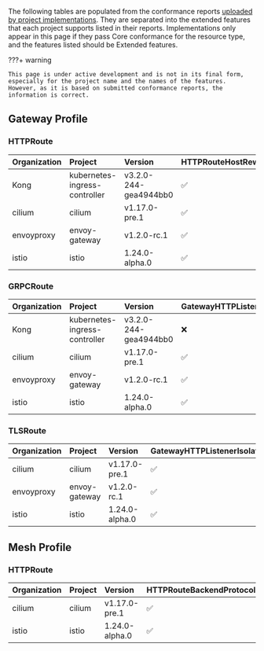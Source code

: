
The following tables are populated from the conformance reports [uploaded by project implementations](https://github.com/kubernetes-sigs/gateway-api/tree/main/conformance/reports). They are separated into the extended features that each project supports listed in their reports.
Implementations only appear in this page if they pass Core conformance for the resource type, and the features listed should be Extended features.



???+ warning


    This page is under active development and is not in its final form,
    especially for the project name and the names of the features.
    However, as it is based on submitted conformance reports, the information is correct.


## Gateway Profile

### HTTPRoute

| Organization   | Project                       | Version               | HTTPRouteHostRewrite   | HTTPRouteMethodMatching   | HTTPRoutePathRewrite   | HTTPRouteQueryParamMatching   | HTTPRouteResponseHeaderModification   | GatewayHTTPListenerIsolation   | GatewayInfrastructurePropagation   | GatewayPort8080    | GatewayStaticAddresses   | HTTPRouteBackendProtocolH2C   | HTTPRouteBackendProtocolWebSocket   | HTTPRouteBackendRequestHeaderModification   | HTTPRouteBackendTimeout   | HTTPRouteDestinationPortMatching   | HTTPRoutePathRedirect   | HTTPRoutePortRedirect   | HTTPRouteRequestMirror   | HTTPRouteRequestMultipleMirrors   | HTTPRouteRequestTimeout   | HTTPRouteSchemeRedirect   | HTTPRouteParentRefPort   |
|:---------------|:------------------------------|:----------------------|:-----------------------|:--------------------------|:-----------------------|:------------------------------|:--------------------------------------|:-------------------------------|:-----------------------------------|:-------------------|:-------------------------|:------------------------------|:------------------------------------|:--------------------------------------------|:--------------------------|:-----------------------------------|:------------------------|:------------------------|:-------------------------|:----------------------------------|:--------------------------|:--------------------------|:-------------------------|
| Kong           | kubernetes-ingress-controller | v3.2.0-244-gea4944bb0 | :white_check_mark:     | :white_check_mark:        | :white_check_mark:     | :white_check_mark:            | :white_check_mark:                    | :x:                            | :x:                                | :x:                | :x:                      | :x:                           | :x:                                 | :x:                                         | :x:                       | :x:                                | :x:                     | :x:                     | :x:                      | :x:                               | :x:                       | :x:                       | :x:                      |
| cilium         | cilium                        | v1.17.0-pre.1         | :white_check_mark:     | :white_check_mark:        | :white_check_mark:     | :white_check_mark:            | :white_check_mark:                    | :white_check_mark:             | :white_check_mark:                 | :white_check_mark: | :white_check_mark:       | :white_check_mark:            | :white_check_mark:                  | :white_check_mark:                          | :white_check_mark:        | :white_check_mark:                 | :white_check_mark:      | :white_check_mark:      | :white_check_mark:       | :white_check_mark:                | :white_check_mark:        | :white_check_mark:        | :x:                      |
| envoyproxy     | envoy-gateway                 | v1.2.0-rc.1           | :white_check_mark:     | :white_check_mark:        | :white_check_mark:     | :white_check_mark:            | :white_check_mark:                    | :white_check_mark:             | :white_check_mark:                 | :white_check_mark: | :white_check_mark:       | :white_check_mark:            | :white_check_mark:                  | :white_check_mark:                          | :white_check_mark:        | :white_check_mark:                 | :white_check_mark:      | :white_check_mark:      | :white_check_mark:       | :white_check_mark:                | :white_check_mark:        | :white_check_mark:        | :white_check_mark:       |
| istio          | istio                         | 1.24.0-alpha.0        | :white_check_mark:     | :white_check_mark:        | :white_check_mark:     | :white_check_mark:            | :white_check_mark:                    | :white_check_mark:             | :white_check_mark:                 | :white_check_mark: | :white_check_mark:       | :white_check_mark:            | :white_check_mark:                  | :white_check_mark:                          | :white_check_mark:        | :white_check_mark:                 | :white_check_mark:      | :white_check_mark:      | :white_check_mark:       | :white_check_mark:                | :white_check_mark:        | :white_check_mark:        | :white_check_mark:       |

### GRPCRoute

| Organization   | Project                       | Version               | GatewayHTTPListenerIsolation   | GatewayInfrastructurePropagation   | GatewayPort8080    | GatewayStaticAddresses   |
|:---------------|:------------------------------|:----------------------|:-------------------------------|:-----------------------------------|:-------------------|:-------------------------|
| Kong           | kubernetes-ingress-controller | v3.2.0-244-gea4944bb0 | :x:                            | :x:                                | :x:                | :x:                      |
| cilium         | cilium                        | v1.17.0-pre.1         | :white_check_mark:             | :white_check_mark:                 | :white_check_mark: | :white_check_mark:       |
| envoyproxy     | envoy-gateway                 | v1.2.0-rc.1           | :white_check_mark:             | :white_check_mark:                 | :white_check_mark: | :white_check_mark:       |
| istio          | istio                         | 1.24.0-alpha.0        | :white_check_mark:             | :white_check_mark:                 | :white_check_mark: | :white_check_mark:       |

### TLSRoute

| Organization   | Project       | Version        | GatewayHTTPListenerIsolation   | GatewayInfrastructurePropagation   | GatewayPort8080    | GatewayStaticAddresses   |
|:---------------|:--------------|:---------------|:-------------------------------|:-----------------------------------|:-------------------|:-------------------------|
| cilium         | cilium        | v1.17.0-pre.1  | :white_check_mark:             | :white_check_mark:                 | :white_check_mark: | :white_check_mark:       |
| envoyproxy     | envoy-gateway | v1.2.0-rc.1    | :white_check_mark:             | :white_check_mark:                 | :white_check_mark: | :white_check_mark:       |
| istio          | istio         | 1.24.0-alpha.0 | :white_check_mark:             | :white_check_mark:                 | :white_check_mark: | :white_check_mark:       |

## Mesh Profile

### HTTPRoute

| Organization   | Project   | Version        | HTTPRouteBackendProtocolH2C   | HTTPRouteBackendProtocolWebSocket   | HTTPRouteBackendRequestHeaderModification   | HTTPRouteBackendTimeout   | HTTPRouteDestinationPortMatching   | HTTPRouteHostRewrite   | HTTPRouteMethodMatching   | HTTPRoutePathRedirect   | HTTPRoutePathRewrite   | HTTPRoutePortRedirect   | HTTPRouteQueryParamMatching   | HTTPRouteRequestMirror   | HTTPRouteRequestMultipleMirrors   | HTTPRouteRequestTimeout   | HTTPRouteResponseHeaderModification   | HTTPRouteSchemeRedirect   | MeshClusterIPMatching   | HTTPRouteParentRefPort   | MeshConsumerRoute   |
|:---------------|:----------|:---------------|:------------------------------|:------------------------------------|:--------------------------------------------|:--------------------------|:-----------------------------------|:-----------------------|:--------------------------|:------------------------|:-----------------------|:------------------------|:------------------------------|:-------------------------|:----------------------------------|:--------------------------|:--------------------------------------|:--------------------------|:------------------------|:-------------------------|:--------------------|
| cilium         | cilium    | v1.17.0-pre.1  | :white_check_mark:            | :white_check_mark:                  | :white_check_mark:                          | :white_check_mark:        | :white_check_mark:                 | :white_check_mark:     | :white_check_mark:        | :white_check_mark:      | :white_check_mark:     | :white_check_mark:      | :white_check_mark:            | :white_check_mark:       | :white_check_mark:                | :white_check_mark:        | :white_check_mark:                    | :white_check_mark:        | :white_check_mark:      | :x:                      | :x:                 |
| istio          | istio     | 1.24.0-alpha.0 | :white_check_mark:            | :white_check_mark:                  | :white_check_mark:                          | :white_check_mark:        | :white_check_mark:                 | :white_check_mark:     | :white_check_mark:        | :white_check_mark:      | :white_check_mark:     | :white_check_mark:      | :white_check_mark:            | :white_check_mark:       | :white_check_mark:                | :white_check_mark:        | :white_check_mark:                    | :white_check_mark:        | :x:                     | :white_check_mark:       | :white_check_mark:  |